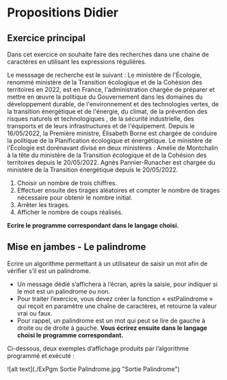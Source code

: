 # Propositions Didier

## Exercice principal

Dans cet exercice on souhaite faire des recherches dans une chaine de caractères en utilisant les expressions régulières.

Le messsage de recherche est le suivant :
Le ministère de l'Écologie, renommé ministère de la Transition écologique et de la Cohésion des territoires en 2022, est en France, 
l'administration chargée de préparer et mettre en œuvre la politique du Gouvernement dans les domaines du développement durable, 
de l'environnement et des technologies vertes, de la transition énergétique et de l'énergie, du climat, de la prévention des risques naturels et technologiques
, de la sécurité industrielle, des transports et de leurs infrastructures et de l'équipement.
Depuis le 16/05/2022, la Première ministre, Élisabeth Borne est chargée de conduire la politique de la Planification écologique et énergétique. 
Le ministère de l'Écologie est dorénavant divisé en deux ministères :
Amélie de Montchalin à la tête du ministère de la Transition écologique et de la Cohésion des territoires depuis le 20/05/2022.
Agnès Pannier-Runacher est chargée du ministère de la Transition énergétique depuis le 20/05/2022.


1. Choisir un nombre de trois chiffres.
2. Effectuer ensuite des tirages aléatoires et compter le nombre de tirages nécessaire pour obtenir le nombre initial.
3. Arrêter les tirages.
4. Afficher le nombre de coups réalisés.

**Ecrire le programme correspondant dans le langage choisi.**

## Mise en jambes - Le palindrome

Ecrire un algorithme permettant à un utilisateur de saisir un mot afin de vérifier s’il est un palindrome.

- Un message dédié s’affichera à l’écran, après la saisie, pour indiquer si le mot est un palindrome ou non.
- Pour traiter l’exercice, vous devez créer la fonction « estPalindrome » qui reçoit en paramètre une chaîne de caractères, et retourne la valeur vrai ou faux.
- Pour rappel, un palindrome est un mot qui peut se lire de gauche à droite ou de droite à gauche.
**Vous écrirez ensuite dans le langage choisi le programme correspondant.**

Ci-dessous, deux exemples d’affichage produits par l’algorithme programmé et exécuté :

![alt text](./ExPgm Sortie Palindrome.jpg "Sortie Palindrome")
